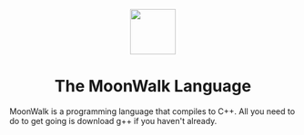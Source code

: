 <div align="center">
    <p>
        <img width="80" src="https://sovasoftware.net/moonwalk.png">
    </p>
    <h1>The MoonWalk Language</h1>
</div> 


MoonWalk is a programming language that compiles to C++. 
All you need to do to get going is download g++ if you haven't already.